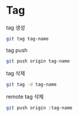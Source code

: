 # Tag

tag 생성

```bash
git tag tag-name
```

tag push

```bash
git push origin tag-name
```

tag 삭제

```bash
git tag -d tag-name
```

remote tag 삭제

```bash
git push origin :tag-name
```
